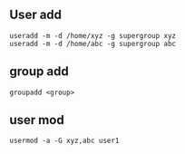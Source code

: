 ## User add

```
useradd -m -d /home/xyz -g supergroup xyz
useradd -m -d /home/abc -g supergroup abc
```

## group add
```
groupadd <group>
```

## user mod

```
usermod -a -G xyz,abc user1
```

